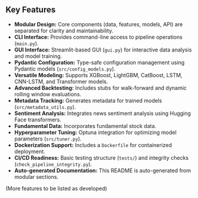 ## Key Features

- **Modular Design:** Core components (data, features, models, API) are separated for clarity and maintainability.
- **CLI Interface:** Provides command-line access to pipeline operations (`main.py`).
- **GUI Interface:** Streamlit-based GUI (`gui.py`) for interactive data analysis and model training.
- **Pydantic Configuration:** Type-safe configuration management using Pydantic models (`src/config_models.py`).
- **Versatile Modeling:** Supports XGBoost, LightGBM, CatBoost, LSTM, CNN-LSTM, and Transformer models.
- **Advanced Backtesting:** Includes stubs for walk-forward and dynamic rolling window evaluations.
- **Metadata Tracking:** Generates metadata for trained models (`src/metadata_utils.py`).
- **Sentiment Analysis:** Integrates news sentiment analysis using Hugging Face transformers.
- **Fundamental Data:** Incorporates fundamental stock data.
- **Hyperparameter Tuning:** Optuna integration for optimizing model parameters (`src/tuner.py`).
- **Dockerization Support:** Includes a `Dockerfile` for containerized deployment.
- **CI/CD Readiness:** Basic testing structure (`tests/`) and integrity checks (`check_pipeline_integrity.py`).
- **Auto-generated Documentation:** This README is auto-generated from modular sections.

(More features to be listed as developed)
